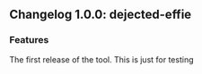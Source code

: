 
## Changelog 1.0.0: dejected-effie

### Features

The first release of the tool. This is just for testing
